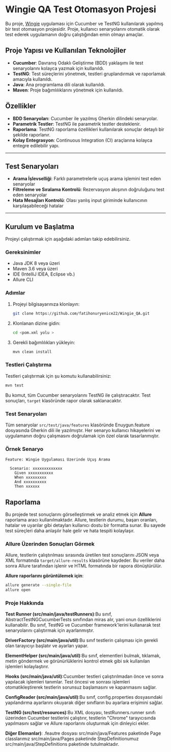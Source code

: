 # Wingie QA Test Otomasyon Projesi

Bu proje, [Wingie](https://www.wingie.com/) uygulaması için Cucumber ve TestNG kullanılarak yapılmış bir test otomasyon projesidir. Proje, kullanıcı senaryolarını otomatik olarak test ederek uygulamanın doğru çalıştığından emin olmayı amaçlar.

## Proje Yapısı ve Kullanılan Teknolojiler

- **Cucumber**: Davranış Odaklı Geliştirme (BDD) yaklaşımı ile test senaryolarını kolayca yazmak için kullanıldı.
- **TestNG**: Test süreçlerini yönetmek, testleri gruplandırmak ve raporlamak amacıyla kullanıldı.
- **Java**: Ana programlama dili olarak kullanıldı.
- **Maven**: Proje bağımlılıklarını yönetmek için kullanıldı.

## Özellikler

- **BDD Senaryoları**: Cucumber ile yazılmış Gherkin dilindeki senaryolar.
- **Parametrik Testler**: TestNG ile parametrik testler desteklenir.
- **Raporlama**: TestNG raporlama özellikleri kullanılarak sonuçlar detaylı bir şekilde raporlanır.
- **Kolay Entegrasyon**: Continuous Integration (CI) araçlarına kolayca entegre edilebilir yapı.
---
## Test Senaryoları
- **Arama İşlevselliği**: Farklı parametrelerle uçuş arama işlemini test eden senaryolar
- **Filtreleme ve Sıralama Kontrolü**: Rezervasyon akışının doğruluğunu test eden senaryolar
- **Hata Mesajları Kontrolü**: Olası yanlış input giriminde kullanıcının karşılaşabileceği hatalar
---
## Kurulum ve Başlatma

Projeyi çalıştırmak için aşağıdaki adımları takip edebilirsiniz.

### Gereksinimler

- Java JDK 8 veya üzeri
- Maven 3.6 veya üzeri
- IDE (IntelliJ IDEA, Eclipse vb.)
- Allure CLI

### Adımlar

1. Projeyi bilgisayarınıza klonlayın:
   ```bash
   git clone https://github.com/fatihonuryenice22/Wingie_QA.git
   ```
2. Klonlanan dizine gidin:
   ```bash
   cd <pom.xml yolu >
   ```
3. Gerekli bağımlılıkları yükleyin:
   ```bash
   mvn clean install
   ```

### Testleri Çalıştırma

Testleri çalıştırmak için şu komutu kullanabilirsiniz:

```bash
mvn test
```

Bu komut, tüm Cucumber senaryolarını TestNG ile çalıştıracaktır. Test sonuçları, `target` klasöründe rapor olarak saklanacaktır.

### Test Senaryoları

Tüm senaryolar `src/test/java/features` klasöründe Enuygun.feature dosyasında Gherkin dili ile yazılmıştır. Her senaryo kullanıcı hikayelerini ve uygulamanın doğru çalışmasını doğrulamak için özel olarak tasarlanmıştır.

### Örnek Senaryo

```gherkin
Feature: Wingie Uygulaması Üzerinde Uçuş Arama

  Scenario: xxxxxxxxxxxxx
    Given xxxxxxxxxxx
    When xxxxxxxxx
    And xxxxxxxxxx
    Then xxxxxx
```

## Raporlama
Bu projede test sonuçlarını görselleştirmek ve analiz etmek için **Allure** raporlama aracı kullanılmaktadır. Allure, testlerin durumu, başarı oranları, hatalar ve uyarılar gibi detayları kullanıcı dostu bir formatta sunar. Bu sayede test süreçleri daha anlaşılır hale gelir ve hata tespiti kolaylaşır.

### Allure Üzerinden Sonuçları Görmek 

Allure, testlerin çalıştırılması sırasında üretilen test sonuçlarını JSON veya XML formatında `target/allure-results` klasörüne kaydeder. Bu veriler daha sonra Allure tarafından işlenir ve HTML formatında bir rapora dönüştürülür.

**Allure raporlarını görüntülemek için**:
   ```bash
   allure generate --single-file 
   allure open 
```

### Proje Hakkında

**Test Runner (src/main/java/testRunners)**:Bu sınıf, AbstractTestNGCucumberTests sınıfından miras alır, yani onun özelliklerini kullanabilir. Bu sınıf, TestNG ve Cucumber framework'lerini kullanarak test senaryolarını çalıştırmak için ayarlanmıştır.

**DriverFactory (src/main/java/util)**:Bu sınıf testlerin çalışması için gerekli olan tarayıcıyı başlatır ve ayarları yapar.

**ElementHelper (src/main/java/util)**:Bu sınıf, elementleri bulmak, tıklamak, metin göndermek ve görünürlüklerini kontrol etmek gibi sık kullanılan işlemleri kolaylaştırır.

**Hooks (src/main/java/util)**:Cucumber testleri çalıştırılmadan önce ve sonra yapılacak işlemleri tanımlar. Test öncesi ve sonrası işlemleri otomatikleştirerek testlerin sorunsuz başlamasını ve kapanmasını sağlar.

**ConfigReader (src/main/java/util)**:Bu sınıf, config.properties dosyasındaki yapılandırma ayarlarını okuyarak diğer sınıfların bu ayarlara erişimini sağlar.

**TestNG (src/test/resources)**:Bu XML dosyası, testRunners.runner sınıfı üzerinden Cucumber testlerini çalıştırır, testlerin "Chrome" tarayıcısında yapılmasını sağlar ve Allure raporlarını oluşturmak için dinleyici ekler.

**Diğer Elemanlar)**: .feautre dosyası src/main/java/Features paketinde Page classlarımız src/main/java/Pages paketinde StepDefinitionumuz src/main/java/StepDefinitions paketinde tutulmaktadır.